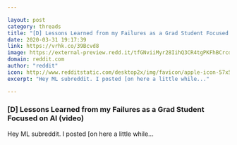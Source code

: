 ```yaml
---

layout: post
category: threads
title: "[D] Lessons Learned from my Failures as a Grad Student Focused on AI (video)"
date: 2020-03-31 19:17:39
link: https://vrhk.co/39Bcvd8
image: https://external-preview.redd.it/tfGNviiMyr28IihQ3CR4tgPKFhBCrcdt5noTCXn00V4.jpg?width=480&height=251.308900524&auto=webp&crop=480:251.308900524,smart&s=16b10e8eabda30046d9c2822ae28b9bdbab1e4e1
domain: reddit.com
author: "reddit"
icon: http://www.redditstatic.com/desktop2x/img/favicon/apple-icon-57x57.png
excerpt: "Hey ML subreddit. I posted [on here a little while..."

---
```


### [D] Lessons Learned from my Failures as a Grad Student Focused on AI (video)

Hey ML subreddit. I posted [on here a little while...